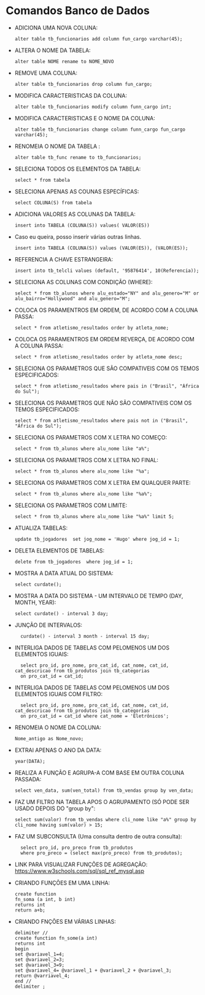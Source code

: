 # Comandos Banco de Dados

- ADICIONA UMA NOVA COLUNA:

      alter table tb_funcionarios add column fun_cargo varchar(45);

- ALTERA O NOME DA TABELA:

      alter table NOME rename to NOME_NOVO

- REMOVE UMA COLUNA:
      
      alter table tb_funcionarios drop column fun_cargo;

- MODIFICA CARACTERISTICAS DA COLUNA:
      
      alter table tb_funcionarios modify column funn_cargo int;

- MODIFICA CARACTERISTICAS E O NOME DA COLUNA:

      alter table tb_funcionarios change column funn_cargo fun_cargo varchar(45);

- RENOMEIA O NOME DA TABELA :
      
      alter table tb_func rename to tb_funcionarios;

- SELECIONA TODOS OS ELEMENTOS DA TABELA:
      
      select * from tabela

- SELECIONA APENAS AS COUNAS ESPECÍFICAS:
      
      select COLUNA(S) from tabela

- ADICIONA VALORES AS COLUNAS DA TABELA:

      insert into TABELA (COLUNA(S)) values( VALOR(ES))
- Caso eu queira, posso inserir várias outras linhas.
      
      insert into TABELA (COLUNA(S)) values (VALOR(ES)), (VALOR(ES));

- REFERENCIA A CHAVE ESTRANGEIRA: 

      insert into tb_telcli values (default, '95876414', 10(Referencia));


- SELECIONA AS COLUNAS COM CONDIÇÃO (WHERE):
    
      select * from tb_alunos where alu_estado="NY" and alu_genero="M" or
      alu_bairro="Hollywood" and alu_genero="M";

- COLOCA OS PARAMENTROS EM ORDEM, DE ACORDO COM A COLUNA PASSA:
      
      select * from atletismo_resultados order by atleta_nome;

- COLOCA OS PARAMENTROS EM ORDEM REVERÇA, DE ACORDO COM A COLUNA PASSA:

      select * from atletismo_resultados order by atleta_nome desc;

- SELECIONA OS PARAMETROS QUE SÃO COMPATIVEIS COM OS TEMOS ESPECIFICADOS:
      
      select * from atletismo_resultados where pais in ("Brasil", "África do Sul");

- SELECIONA OS PARAMETROS QUE NÃO SÃO COMPATIVEIS COM OS TEMOS ESPECIFICADOS:

      select * from atletismo_resultados where pais not in ("Brasil", "África do Sul");

- SELECIONA OS PARAMETROS COM X LETRA NO COMEÇO:

      select * from tb_alunos where alu_nome like "a%";

- SELECIONA OS PARAMETROS COM X LETRA NO FINAL:
      
      select * from tb_alunos where alu_nome like "%a";

- SELECIONA OS PARAMETROS COM X LETRA EM QUALQUER PARTE:

      select * from tb_alunos where alu_nome like "%a%";

- SELECIONA OS PARAMETROS COM LIMITE:

      select * from tb_alunos where alu_nome like "%a%" limit 5;

- ATUALIZA TABELAS:
      
      update tb_jogadores  set jog_nome = 'Hugo' where jog_id = 1;

- DELETA ELEMENTOS DE TABELAS:

      delete from tb_jogadores  where jog_id = 1;

- MOSTRA A DATA ATUAL DO SISTEMA:
      
      select curdate();

- MOSTRA A DATA DO SISTEMA - UM INTERVALO DE TEMPO (DAY, MONTH, YEAR):

      select curdate() - interval 3 day;

- JUNÇÃO DE INTERVALOS:
      
        curdate() - interval 3 month - interval 15 day; 

- INTERLIGA DADOS DE TABELAS COM PELOMENOS UM DOS ELEMENTOS IGUAIS:

        select pro_id, pro_nome, pro_cat_id, cat_nome, cat_id, cat_descricao from tb_produtos join tb_categorias
        on pro_cat_id = cat_id;

- INTERLIGA DADOS DE TABELAS COM PELOMENOS UM DOS ELEMENTOS IGUAIS COM FILTRO:

        select pro_id, pro_nome, pro_cat_id, cat_nome, cat_id, cat_descricao from tb_produtos join tb_categorias
        on pro_cat_id = cat_id where cat_nome = 'Eletrônicos';

- RENOMEIA O NOME DA COLUNA:
      
      Nome_antigo as Nome_novo;

- EXTRAI APENAS O ANO DA DATA:
      
      year(DATA);

- REALIZA A FUNÇÃO E AGRUPA-A COM BASE EM OUTRA COLUNA PASSADA:
      
      select ven_data, sum(ven_total) from tb_vendas group by ven_data;

- FAZ UM FILTRO NA TABELA APOS O AGRUPAMENTO (SÓ PODE SER USADO DEPOIS DO "group by":

      select sum(valor) from tb_vendas where cli_nome like "a%" group by cli_nome having sum(valor) > 15;

- FAZ UM SUBCONSULTA (Uma consulta dentro de outra consulta):
  
        select pro_id, pro_preco from tb_produtos
        where pro_preco = (select max(pro_preco) from tb_produtos);

- LINK PARA VISUALIZAR FUNÇÕES DE AGREGAÇÃO: https://www.w3schools.com/sql/sql_ref_mysql.asp

- CRIANDO FUNÇÕES EM UMA LINHA:
  
      create function 
      fn_soma (a int, b int)
      returns int
      return a+b;

- CRIANDO FNÇÕES EM VÁRIAS LINHAS:

      delimiter //
      create function fn_some(a int)
      returns int
      begin
      set @variavel_1=4;
      set @variavel_2=3;
      set @variavel_3=9;
      set @variavel_4= @variavel_1 + @variavel_2 + @variavel_3;
      return @varriavel_4;
      end //
      delimiter ;
